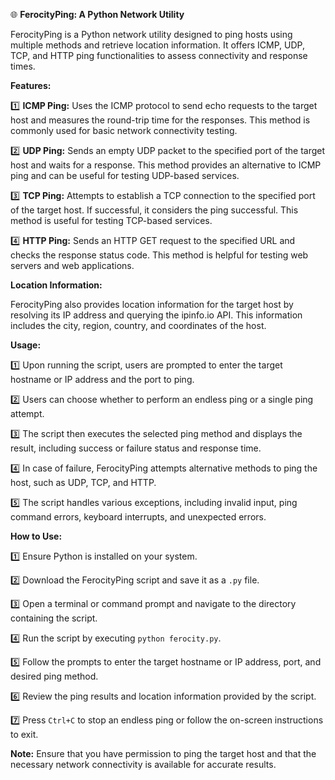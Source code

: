 

🌐 **FerocityPing: A Python Network Utility**

FerocityPing is a Python network utility designed to ping hosts using multiple methods and retrieve location information. It offers ICMP, UDP, TCP, and HTTP ping functionalities to assess connectivity and response times.

**Features:**

1️⃣ **ICMP Ping:** Uses the ICMP protocol to send echo requests to the target host and measures the round-trip time for the responses. This method is commonly used for basic network connectivity testing.

2️⃣ **UDP Ping:** Sends an empty UDP packet to the specified port of the target host and waits for a response. This method provides an alternative to ICMP ping and can be useful for testing UDP-based services.

3️⃣ **TCP Ping:** Attempts to establish a TCP connection to the specified port of the target host. If successful, it considers the ping successful. This method is useful for testing TCP-based services.

4️⃣ **HTTP Ping:** Sends an HTTP GET request to the specified URL and checks the response status code. This method is helpful for testing web servers and web applications.

**Location Information:**

FerocityPing also provides location information for the target host by resolving its IP address and querying the ipinfo.io API. This information includes the city, region, country, and coordinates of the host.

**Usage:**

1️⃣ Upon running the script, users are prompted to enter the target hostname or IP address and the port to ping.

2️⃣ Users can choose whether to perform an endless ping or a single ping attempt.

3️⃣ The script then executes the selected ping method and displays the result, including success or failure status and response time.

4️⃣ In case of failure, FerocityPing attempts alternative methods to ping the host, such as UDP, TCP, and HTTP.

5️⃣ The script handles various exceptions, including invalid input, ping command errors, keyboard interrupts, and unexpected errors.

**How to Use:**

1️⃣ Ensure Python is installed on your system.

2️⃣ Download the FerocityPing script and save it as a `.py` file.

3️⃣ Open a terminal or command prompt and navigate to the directory containing the script.

4️⃣ Run the script by executing `python ferocity.py`.

5️⃣ Follow the prompts to enter the target hostname or IP address, port, and desired ping method.

6️⃣ Review the ping results and location information provided by the script.

7️⃣ Press `Ctrl+C` to stop an endless ping or follow the on-screen instructions to exit.

**Note:** Ensure that you have permission to ping the target host and that the necessary network connectivity is available for accurate results.

